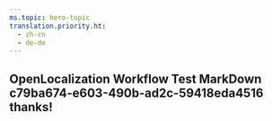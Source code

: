 ```yaml
---
ms.topic: hero-topic
translation.priority.ht: 
  - zh-cn
  - de-de
---
```

## OpenLocalization Workflow Test MarkDown c79ba674-e603-490b-ad2c-59418eda4516 thanks!
<!--HONumber=Mar16_HO4-->
